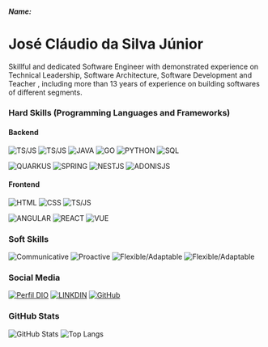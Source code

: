 ##### Name:

# José Cláudio da Silva Júnior
Skillful and dedicated Software Engineer with demonstrated experience on Technical Leadership, Software Architecture, Software Development and Teacher , including more than 13 years of experience on building softwares of different segments.

### Hard Skills (Programming Languages and Frameworks)

#### Backend

![TS/JS](https://img.shields.io/badge/TypeScript-yellow)
![TS/JS](https://img.shields.io/badge/Javascript-green)
![JAVA](https://img.shields.io/badge/Java-darkblue)
![GO](https://img.shields.io/badge/Go-blue)
![PYTHON](https://img.shields.io/badge/Python-darkgreen)
![SQL](https://img.shields.io/badge/SQL-orange)

![QUARKUS](https://img.shields.io/badge/Quarkus-blue)
![SPRING](https://img.shields.io/badge/Spring-darkgreen)
![NESTJS](https://img.shields.io/badge/NestJS-darkred)
![ADONISJS](https://img.shields.io/badge/AdonisJS-purple)

#### Frontend

![HTML](https://img.shields.io/badge/HTML-red)
![CSS](https://img.shields.io/badge/CSS-blue)
![TS/JS](https://img.shields.io/badge/Javascript-green)

![ANGULAR](https://img.shields.io/badge/Angular-darkred)
![REACT](https://img.shields.io/badge/React-blue)
![VUE](https://img.shields.io/badge/VueJS-green)

### Soft Skills
![Communicative](https://img.shields.io/badge/Communicative-red)
![Proactive](https://img.shields.io/badge/Proactive-blue)
![Flexible/Adaptable](https://img.shields.io/badge/Adaptable-gray)
![Flexible/Adaptable](https://img.shields.io/badge/Leadership-darkgreen)

### Social Media
[![Perfil DIO](https://img.shields.io/badge/DIO/PERFIL-darkblue)](https://web.dio.me/users/juniorsilvaads)
[![LINKDIN](https://img.shields.io/badge/Linkdin-blue)](https://www.linkedin.com/in/jose-claudio/)
[![GitHub](https://img.shields.io/badge/GitHub-black)](https://github.com/JoseClaudioADS/)

### GitHub Stats
![GitHub Stats](https://github-readme-stats.vercel.app/api?username=JoseClaudioADS&theme=transparent&bg_color=013&border_color=30A3DC&show_icons=true&icon_color=30A3DC&title_color=E94D5F&text_color=FFF)
![Top Langs](https://github-readme-stats-git-masterrstaa-rickstaa.vercel.app/api/top-langs/?username=JoseClaudioADS&layout=compact&bg_color=013&border_color=30A3DC&title_color=E94D5F&text_color=FFF)
